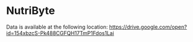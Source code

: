 # NutriByte

Data is available at the following location: https://drive.google.com/open?id=154xbzcS-Pk488CGFQH17TmP1Fdos1Lai
